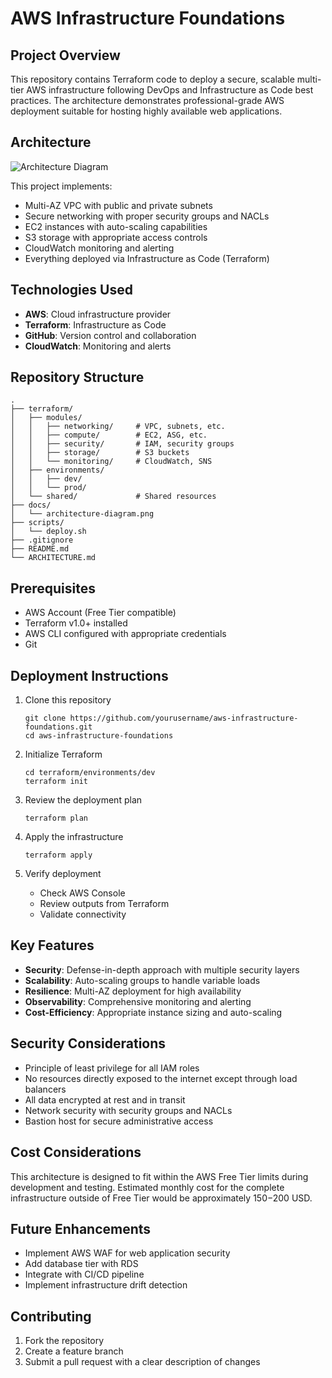 # AWS Infrastructure Foundations

## Project Overview
This repository contains Terraform code to deploy a secure, scalable multi-tier AWS infrastructure following DevOps and Infrastructure as Code best practices. The architecture demonstrates professional-grade AWS deployment suitable for hosting highly available web applications.

## Architecture
![Architecture Diagram](docs/architecture-diagram.png)

This project implements:
- Multi-AZ VPC with public and private subnets
- Secure networking with proper security groups and NACLs
- EC2 instances with auto-scaling capabilities
- S3 storage with appropriate access controls
- CloudWatch monitoring and alerting
- Everything deployed via Infrastructure as Code (Terraform)

## Technologies Used
- **AWS**: Cloud infrastructure provider
- **Terraform**: Infrastructure as Code
- **GitHub**: Version control and collaboration
- **CloudWatch**: Monitoring and alerts

## Repository Structure
```
.
├── terraform/
│   ├── modules/
│   │   ├── networking/     # VPC, subnets, etc.
│   │   ├── compute/        # EC2, ASG, etc.
│   │   ├── security/       # IAM, security groups
│   │   ├── storage/        # S3 buckets
│   │   └── monitoring/     # CloudWatch, SNS
│   ├── environments/
│   │   ├── dev/
│   │   └── prod/
│   └── shared/             # Shared resources
├── docs/
│   └── architecture-diagram.png
├── scripts/
│   └── deploy.sh
├── .gitignore
├── README.md
└── ARCHITECTURE.md
```

## Prerequisites
- AWS Account (Free Tier compatible)
- Terraform v1.0+ installed
- AWS CLI configured with appropriate credentials
- Git

## Deployment Instructions
1. Clone this repository
   ```
   git clone https://github.com/yourusername/aws-infrastructure-foundations.git
   cd aws-infrastructure-foundations
   ```

2. Initialize Terraform
   ```
   cd terraform/environments/dev
   terraform init
   ```

3. Review the deployment plan
   ```
   terraform plan
   ```

4. Apply the infrastructure
   ```
   terraform apply
   ```

5. Verify deployment
   - Check AWS Console
   - Review outputs from Terraform
   - Validate connectivity

## Key Features
- **Security**: Defense-in-depth approach with multiple security layers
- **Scalability**: Auto-scaling groups to handle variable loads
- **Resilience**: Multi-AZ deployment for high availability
- **Observability**: Comprehensive monitoring and alerting
- **Cost-Efficiency**: Appropriate instance sizing and auto-scaling

## Security Considerations
- Principle of least privilege for all IAM roles
- No resources directly exposed to the internet except through load balancers
- All data encrypted at rest and in transit
- Network security with security groups and NACLs
- Bastion host for secure administrative access

## Cost Considerations
This architecture is designed to fit within the AWS Free Tier limits during development and testing. Estimated monthly cost for the complete infrastructure outside of Free Tier would be approximately $150-$200 USD.

## Future Enhancements
- Implement AWS WAF for web application security
- Add database tier with RDS
- Integrate with CI/CD pipeline
- Implement infrastructure drift detection

## Contributing
1. Fork the repository
2. Create a feature branch
3. Submit a pull request with a clear description of changes
